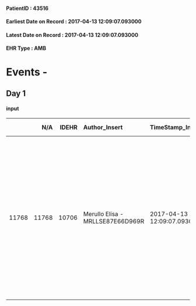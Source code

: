 
#### PatientID : 43516
#### Earliest Date on Record : 2017-04-13 12:09:07.093000
#### Latest Date on Record : 2017-04-13 12:09:07.093000
#### EHR Type : AMB

# Events - 

## Day 1

#### input
|       |    N/A |   IDEHR | Author_Insert                    | TimeStamp_Insert           | EHRType   |   PatientID |   IDDigitalSignDocument | persone_vicine   |   Unnamed: 0_x.1 |   IDANAMNESI_SOCIALE | Patient   | FamigliaAltro   | Paziente_T   | FamigliaAltro_T   |   Non_Rilevabile_x.1 | Note_Non_Rilevabile_x.1   | opt_Problemi   | Note_I                                                                                                                                                    | ds_note_timori                                                                                 | chk_contr_sintomi   | opt_paziente_a   | opt_famiglia_a   | opt_adeguatezza   | opt_paziente_solo   | ds_note_con                                                                                                                                                                                                         | opt_presente_assente   | Presenza_minori   | Caregiver_principale   | opt_capacita   | ds_familiari_coinv   | opt_necessario   | opt_presente   | opt_risorse_ec   | opt_paziente_psi   | opt_Ins_vol   | ds_note_prio                                                                                                                                                                                      | opt_paziente_ad   | opt_caregiver_ad   | opt_esenzione   | opt_inv_civile   |   invalidita_perc |   ds_codice_es | Needs     | Domestic partnership         | Fragility   | opt_disponibilita_f   | opt_indennita_acc   | opt_legge   | opt_famiglia_psi   | opt_disponibilit_paz   |
|------:|-------:|--------:|:---------------------------------|:---------------------------|:----------|------------:|------------------------:|:-----------------|-----------------:|---------------------:|:----------|:----------------|:-------------|:------------------|---------------------:|:--------------------------|:---------------|:----------------------------------------------------------------------------------------------------------------------------------------------------------|:-----------------------------------------------------------------------------------------------|:--------------------|:-----------------|:-----------------|:------------------|:--------------------|:--------------------------------------------------------------------------------------------------------------------------------------------------------------------------------------------------------------------|:-----------------------|:------------------|:-----------------------|:---------------|:---------------------|:-----------------|:---------------|:-----------------|:-------------------|:--------------|:--------------------------------------------------------------------------------------------------------------------------------------------------------------------------------------------------|:------------------|:-------------------|:----------------|:-----------------|------------------:|---------------:|:----------|:-----------------------------|:------------|:----------------------|:--------------------|:------------|:-------------------|:-----------------------|
| 11768 |  11768 |   10706 | Merullo Elisa - MRLLSE87E66D969R | 2017-04-13 12:09:07.093000 | AMB       |       43516 |                  716771 | N/A              |             5820 |                 3709 | Si#1      | Si#1            | No#0         | Si#1              |                    0 | NR                        | Si#1           | La pz sa che deve recuperare le "forze" per farsi operare. Non chiede nulla del suo quadro clinico. Coniuge e figlia centrati rispetto al quadro clinico. | La famiglia vorrebbe il controllo dei sintomi in particolare il forte dolore negli spostamenti | controllo sintomi#0 | Indefinite#2     | Congruenti#1     | Si#1              | No#0                | La pz vive con il coniuge e la figlia Rossella. Una seconda figlia (con cui √® stato fatto colloquio) √® una suora e vive nel monastero di Perugia e sar√† presente per la prima settimana dal rientro a domicilio. | Presente#1             | No#0              | spouse                 | Adeguato#0     | daughters            | No#0             | No#0           | Adeguate#1       | No#0               | No#0          | Il bisogno espresso √® a livello clinico soprattutto legato al controllo del dolore. Parlato prima con il marito e dopo con la figlia suora. Famiglia centrata rispetto ad un percorso palliativo | Parziale#1        | Totale#2           | Si#1            | Si#1             |               100 |             48 | Clinici#0 | Coniuge/Convivente#0;Figli#2 | nessuna#0   | Da verificare#2       | No#0                | No#0        | No#0               | Da verificare#2        |


